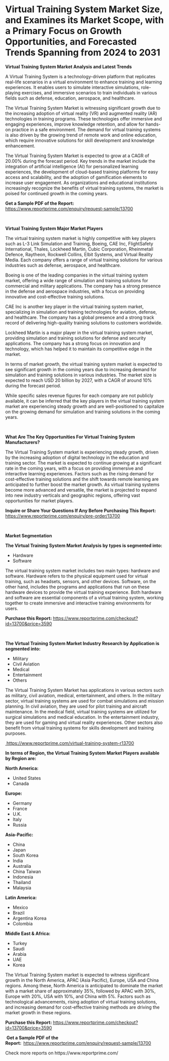 <p><h1>Virtual Training System Market Size, and Examines its Market Scope, with a Primary Focus on Growth Opportunities, and Forecasted Trends Spanning from 2024 to 2031</h1></p><p><strong>Virtual Training System Market Analysis and Latest Trends</strong></p>
<p><p>A Virtual Training System is a technology-driven platform that replicates real-life scenarios in a virtual environment to enhance training and learning experiences. It enables users to simulate interactive simulations, role-playing exercises, and immersive scenarios to train individuals in various fields such as defense, education, aerospace, and healthcare.</p><p>The Virtual Training System Market is witnessing significant growth due to the increasing adoption of virtual reality (VR) and augmented reality (AR) technologies in training programs. These technologies offer immersive and engaging experiences, improve knowledge retention, and allow for hands-on practice in a safe environment. The demand for virtual training systems is also driven by the growing trend of remote work and online education, which require innovative solutions for skill development and knowledge enhancement.</p><p>The Virtual Training System Market is expected to grow at a CAGR of 20.00% during the forecast period. Key trends in the market include the integration of artificial intelligence (AI) for personalized learning experiences, the development of cloud-based training platforms for easy access and scalability, and the adoption of gamification elements to increase user engagement. As organizations and educational institutions increasingly recognize the benefits of virtual training systems, the market is poised for continued growth in the coming years.</p></p>
<p><strong>Get a Sample PDF of the Report:&nbsp;</strong> <a href="https://www.reportprime.com/enquiry/request-sample/13700">https://www.reportprime.com/enquiry/request-sample/13700</a></p>
<p>&nbsp;</p>
<p><strong>Virtual Training System Major Market Players</strong></p>
<p><p>The virtual training system market is highly competitive with key players such as L-3 Link Simulation and Training, Boeing, CAE Inc, FlightSafety International, Thales, Lockheed Martin, Cubic Corporation, Rheinmetall Defence, Raytheon, Rockwell Collins, Elbit Systems, and Virtual Reality Media. Each company offers a range of virtual training solutions for various industries such as defense, aerospace, and healthcare.</p><p>Boeing is one of the leading companies in the virtual training system market, offering a wide range of simulation and training solutions for commercial and military applications. The company has a strong presence in the defense and aerospace industries, with a focus on providing innovative and cost-effective training solutions.</p><p>CAE Inc is another key player in the virtual training system market, specializing in simulation and training technologies for aviation, defense, and healthcare. The company has a global presence and a strong track record of delivering high-quality training solutions to customers worldwide.</p><p>Lockheed Martin is a major player in the virtual training system market, providing simulation and training solutions for defense and security applications. The company has a strong focus on innovation and technology, which has helped it to maintain its competitive edge in the market.</p><p>In terms of market growth, the virtual training system market is expected to see significant growth in the coming years due to increasing demand for simulation and training solutions in various industries. The market size is expected to reach USD 20 billion by 2027, with a CAGR of around 10% during the forecast period.</p><p>While specific sales revenue figures for each company are not publicly available, it can be inferred that the key players in the virtual training system market are experiencing steady growth and are well-positioned to capitalize on the growing demand for simulation and training solutions in the coming years.</p></p>
<p>&nbsp;</p>
<p><strong>What Are The Key Opportunities For Virtual Training System Manufacturers?</strong></p>
<p><p>The Virtual Training System market is experiencing steady growth, driven by the increasing adoption of digital technology in the education and training sector. The market is expected to continue growing at a significant rate in the coming years, with a focus on providing immersive and interactive learning experiences. Factors such as the rising demand for cost-effective training solutions and the shift towards remote learning are anticipated to further boost the market growth. As virtual training systems become more advanced and versatile, the market is projected to expand into new industry verticals and geographic regions, offering vast opportunities for market players.</p></p>
<p><strong>Inquire or Share Your Questions If Any Before Purchasing This Report:</strong> <a href="https://www.reportprime.com/enquiry/pre-order/13700">https://www.reportprime.com/enquiry/pre-order/13700</a></p>
<p>&nbsp;</p>
<p><strong>Market Segmentation</strong></p>
<p><strong>The Virtual Training System Market Analysis by types is segmented into:</strong></p>
<p><ul><li>Hardware</li><li>Software</li></ul></p>
<p><p>The virtual training system market includes two main types: hardware and software. Hardware refers to the physical equipment used for virtual training, such as headsets, sensors, and other devices. Software, on the other hand, includes the programs and applications that run on these hardware devices to provide the virtual training experience. Both hardware and software are essential components of a virtual training system, working together to create immersive and interactive training environments for users.</p></p>
<p><strong>Purchase this Report:&nbsp;</strong><a href="https://www.reportprime.com/checkout?id=13700&price=3590">https://www.reportprime.com/checkout?id=13700&price=3590</a></p>
<p>&nbsp;</p>
<p><strong>The Virtual Training System Market Industry Research by Application is segmented into:</strong></p>
<p><ul><li>Military</li><li>Civil Aviation</li><li>Medical</li><li>Entertainment</li><li>Others</li></ul></p>
<p><p>The Virtual Training System Market has applications in various sectors such as military, civil aviation, medical, entertainment, and others. In the military sector, virtual training systems are used for combat simulations and mission planning. In civil aviation, they are used for pilot training and aircraft maintenance. In the medical field, virtual training systems are utilized for surgical simulations and medical education. In the entertainment industry, they are used for gaming and virtual reality experiences. Other sectors also benefit from virtual training systems for skills development and training purposes.</p></p>
<p><a href="https://www.reportprime.com/virtual-training-system-r13700">&nbsp;https://www.reportprime.com/virtual-training-system-r13700</a></p>
<p><strong>In terms of Region, the Virtual Training System Market Players available by Region are:</strong></p>
<p>
    <p> <strong> North America: </strong>
        <ul>
            <li>United States</li>
            <li>Canada</li>
        </ul>
        </p> 
    <p> <strong> Europe: </strong>
        <ul>
            <li>Germany</li>
            <li>France</li>
            <li>U.K.</li>
            <li>Italy</li>
            <li>Russia</li>
        </ul>
        </p> 
    <p> <strong> Asia-Pacific: </strong>
        <ul>
            <li>China</li>
            <li>Japan</li>
            <li>South Korea</li>
            <li>India</li>
            <li>Australia</li>
            <li>China Taiwan</li>
            <li>Indonesia</li>
            <li>Thailand</li>
            <li>Malaysia</li>
        </ul>
        </p> 
    <p> <strong> Latin America: </strong>
        <ul>
            <li>Mexico</li>
            <li>Brazil</li>
            <li>Argentina Korea</li>
            <li>Colombia</li>
        </ul>
        </p> 
    <p> <strong> Middle East & Africa: </strong>
        <ul>
            <li>Turkey</li>
            <li>Saudi</li>
            <li>Arabia</li>
            <li>UAE</li>
            <li>Korea</li>
        </ul>
    </p>
    </p>
<p><p>The Virtual Training System market is expected to witness significant growth in the North America, APAC (Asia Pacific), Europe, USA and China regions. Among these, North America is anticipated to dominate the market with a market share of approximately 35%, followed by APAC with 30%, Europe with 20%, USA with 10%, and China with 5%. Factors such as technological advancements, rising adoption of virtual training solutions, and increasing demand for cost-effective training methods are driving the market growth in these regions.</p></p>
<p><strong>Purchase this Report: </strong><a href="https://www.reportprime.com/checkout?id=13700&price=3590">https://www.reportprime.com/checkout?id=13700&price=3590</a></p>
<p>&nbsp;<strong>Get a Sample PDF of the Report:&nbsp;&nbsp;</strong><a href="https://www.reportprime.com/enquiry/request-sample/13700">https://www.reportprime.com/enquiry/request-sample/13700</a></p>
<p><strong></strong></p>
<p>Check more reports on https://www.reportprime.com/</p>